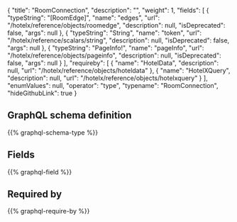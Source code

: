 {
  "title": "RoomConnection",
  "description": "",
  "weight": 1,
  "fields": [
    {
      "typeString": "[RoomEdge]",
      "name": "edges",
      "url": "/hotelx/reference/objects/roomedge",
      "description": null,
      "isDeprecated": false,
      "args": null
    },
    {
      "typeString": "String",
      "name": "token",
      "url": "/hotelx/reference/scalars/string",
      "description": null,
      "isDeprecated": false,
      "args": null
    },
    {
      "typeString": "PageInfo!",
      "name": "pageInfo",
      "url": "/hotelx/reference/objects/pageinfo",
      "description": null,
      "isDeprecated": false,
      "args": null
    }
  ],
  "requireby": [
    {
      "name": "HotelData",
      "description": null,
      "url": "/hotelx/reference/objects/hoteldata"
    },
    {
      "name": "HotelXQuery",
      "description": null,
      "url": "/hotelx/reference/objects/hotelxquery"
    }
  ],
  "enumValues": null,
  "operator": "type",
  "typename": "RoomConnection",
  "hideGithubLink": true
}
## GraphQL schema definition

{{% graphql-schema-type %}}

## Fields

{{% graphql-field %}}

## Required by

{{% graphql-require-by %}}
